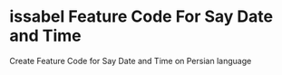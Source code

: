 # issabel Feature Code For Say Date and Time
 Create Feature Code for Say Date and Time on Persian language
